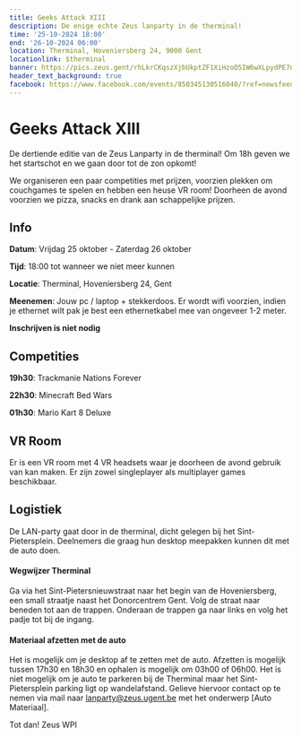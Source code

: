 ```yaml
---
title: Geeks Attack XIII
description: De enige echte Zeus lanparty in de therminal!
time: '25-10-2024 18:00'
end: '26-10-2024 06:00'
location: Therminal, Hoveniersberg 24, 9000 Gent
locationlink: $therminal
banner: https://pics.zeus.gent/rhLkrCKqszXjbUkptZF1XiHzoO5IW6wXLpydPE7n.jpg
header_text_background: true
facebook: https://www.facebook.com/events/850345130516040/?ref=newsfeed
---
```


# Geeks Attack XIII
De dertiende editie van de Zeus Lanparty in de therminal!
Om 18h geven we het startschot en we gaan door tot de zon opkomt!

We organiseren een paar competities met prijzen, voorzien plekken om couchgames te spelen en hebben een heuse VR room!
Doorheen de avond voorzien we pizza, snacks en drank aan schappelijke prijzen.

## Info

**Datum**: Vrijdag 25 oktober - Zaterdag 26 oktober

**Tijd**: 18:00 tot wanneer we niet meer kunnen

**Locatie**: Therminal, Hoveniersberg 24, Gent

**Meenemen**: Jouw pc / laptop + stekkerdoos. Er wordt wifi voorzien, indien je ethernet wilt pak je best een ethernetkabel mee van ongeveer 1-2 meter.

**Inschrijven is niet nodig**

## Competities

**19h30**: Trackmanie Nations Forever

**22h30**: Minecraft Bed Wars

**01h30**: Mario Kart 8 Deluxe

## VR Room

Er is een VR room met 4 VR headsets waar je doorheen de avond gebruik van kan maken.
Er zijn zowel singleplayer als multiplayer games beschikbaar.

## Logistiek

De LAN-party gaat door in de therminal, dicht gelegen bij het Sint-Pietersplein.
Deelnemers die graag hun desktop meepakken kunnen dit met de auto doen.

#### Wegwijzer Therminal

Ga via het Sint-Pietersnieuwstraat naar het begin van de Hoveniersberg, een small straatje naast het Donorcentrem Gent.
Volg de straat naar beneden tot aan de trappen. Onderaan de trappen ga naar links en volg het padje tot bij de ingang.

#### Materiaal afzetten met de auto

Het is mogelijk om je desktop af te zetten met de auto.
Afzetten is mogelijk tussen 17h30 en 18h30 en ophalen is mogelijk om 03h00 of 06h00.
Het is niet mogelijk om je auto te parkeren bij de Therminal maar het Sint-Pietersplein parking ligt op wandelafstand.
Gelieve hiervoor contact op te nemen via mail naar lanparty@zeus.ugent.be met het onderwerp [Auto Materiaal].

Tot dan!
Zeus WPI

